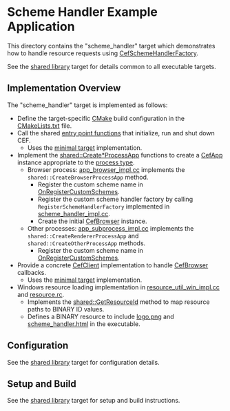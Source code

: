 # Scheme Handler Example Application

This directory contains the "scheme_handler" target which demonstrates how to handle resource requests using [CefSchemeHandlerFactory](https://bitbucket.org/chromiumembedded/cef/wiki/GeneralUsage.md#markdown-header-scheme-handler).

See the [shared library](../shared) target for details common to all executable targets.

## Implementation Overview

The "scheme_handler" target is implemented as follows:

 * Define the target-specific [CMake](https://cmake.org/) build configuration in the [CMakeLists.txt](CMakeLists.txt) file.
 * Call the shared [entry point functions](https://bitbucket.org/chromiumembedded/cef/wiki/GeneralUsage.md#markdown-header-entry-point-function) that initialize, run and shut down CEF.
     * Uses the [minimal target](../minimal) implementation.
 * Implement the [shared::Create*ProcessApp](../shared/app_factory.h) functions to create a [CefApp](https://bitbucket.org/chromiumembedded/cef/wiki/GeneralUsage.md#markdown-header-cefapp) instance appropriate to the [process type](https://bitbucket.org/chromiumembedded/cef/wiki/GeneralUsage.md#markdown-header-processes).
     * Browser process: [app_browser_impl.cc](app_browser_impl.cc) implements the `shared::CreateBrowserProcessApp` method.
         * Register the custom scheme name in [OnRegisterCustomSchemes](https://bitbucket.org/chromiumembedded/cef/wiki/GeneralUsage.md#markdown-header-request-handling).
         * Register the custom scheme handler factory by calling `RegisterSchemeHandlerFactory` implemented in [scheme_handler_impl.cc](scheme_handler_impl.cc).
         * Create the initial [CefBrowser](https://bitbucket.org/chromiumembedded/cef/wiki/GeneralUsage.md#markdown-header-cefbrowser-and-cefframe) instance.
     * Other processes: [app_subprocess_impl.cc](app_subprocess_impl.cc) implements the `shared::CreateRendererProcessApp` and `shared::CreateOtherProcessApp` methods.
         * Register the custom scheme name in [OnRegisterCustomSchemes](https://bitbucket.org/chromiumembedded/cef/wiki/GeneralUsage.md#markdown-header-request-handling).
 * Provide a concrete [CefClient](https://bitbucket.org/chromiumembedded/cef/wiki/GeneralUsage.md#markdown-header-cefclient) implementation to handle [CefBrowser](https://bitbucket.org/chromiumembedded/cef/wiki/GeneralUsage.md#markdown-header-cefbrowser-and-cefframe) callbacks.
      * Uses the [minimal target](../minimal) implementation.
 * Windows resource loading implementation in [resource_util_win_impl.cc](resource_util_win_impl.cc) and [resource.rc](win/resource.rc).
     * Implements the [shared::GetResourceId](../shared/resource_util.h) method to map resource paths to BINARY ID values.
     * Defines a BINARY resource to include [logo.png](resources/logo.png) and [scheme_handler.html](resources/scheme_handler.html) in the executable.

## Configuration

See the [shared library](../shared) target for configuration details.

## Setup and Build

See the [shared library](../shared) target for setup and build instructions.
